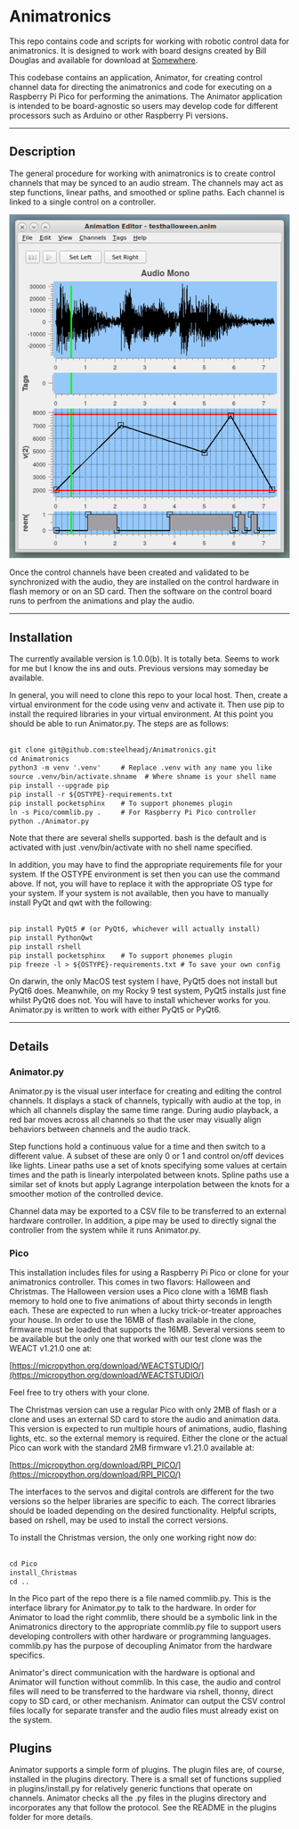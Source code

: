 <!-- john Fri Dec 17 17:35:16 PDT 2023 -->
# Animatronics

This repo contains code and scripts for working with robotic
control data for animatronics.  It is designed to work with
board designs created by Bill Douglas and available for
download at [Somewhere](https://www.google.com).

This codebase contains an application, Animator, for creating control
channel data for directing the animatronics and code for
executing on a Raspberry Pi Pico for performing the animations.
The Animator application is intended to be board-agnostic so
users may develop code for different processors such as 
Arduino or other Raspberry Pi versions.

***

## Description

The general procedure for working with animatronics is to
create control channels that may be synced to an audio stream.
The channels may act as step functions, linear paths, and
smoothed or spline paths.  Each channel is linked to a single
control on a controller.

![Animator Main Window](docs/images/allpanes.png)

Once the control channels have been created and validated to be
synchronized with the audio, they are installed on the control
hardware in flash memory or on an SD card.  Then the software
on the control board runs to perfrom the animations and play 
the audio.

***

## Installation

The currently available version is 1.0.0(b).  It is totally beta.
Seems to work for me but I know the ins and outs.  Previous 
versions may someday be available.

In general, you will need to clone this repo to your local host.
Then, create a virtual environment for the code using venv and
activate it.  Then use pip to install the required libraries in
your virtual environment.  At this point you should be able to 
run Animator.py.  The steps are as follows:

~~~

git clone git@github.com:steelheadj/Animatronics.git
cd Animatronics
python3 -m venv '.venv'     # Replace .venv with any name you like
source .venv/bin/activate.shname  # Where shname is your shell name
pip install --upgrade pip
pip install -r ${OSTYPE}-requirements.txt
pip install pocketsphinx    # To support phonemes plugin
ln -s Pico/commlib.py .     # For Raspberry Pi Pico controller
python ./Animator.py

~~~

Note that there are several shells supported. bash is the
default and is activated with just .venv/bin/activate with no shell
name specified.

In addition, you may have to find the appropriate requirements file
for your system.  If the OSTYPE environment is set then you can use
the command above.  If not, you will have to replace it with the
appropriate OS type for your system.  If your system is not available,
then you have to manually install PyQt and qwt with the  following:

~~~

pip install PyQt5 # (or PyQt6, whichever will actually install)
pip install PythonQwt
pip install rshell
pip install pocketsphinx    # To support phonemes plugin
pip freeze -l > ${OSTYPE}-requirements.txt # To save your own config

~~~

On darwin, the only MacOS test system I have, PyQt5 does not install
but PyQt6 does.  Meanwhile, on my Rocky 9 test system, PyQt5 installs
just fine whilst PyQt6 does not.  You will have to install whichever
works for you.  Animator.py is written to work with either PyQt5 or
PyQt6.


***

## Details

### Animator.py

Animator.py is the visual user interface for creating and editing the
control channels.  It displays a stack of channels, typically with 
audio at the top, in which all channels display the same time range.
During audio playback, a red bar moves across all channels so that
the user may visually align behaviors between channels and the audio
track.

Step functions hold a continuous value for a time and then
switch to a different value.  A subset of these are only 0 or 1
and control on/off devices like lights.  Linear paths use a
set of knots specifying some values at certain times and the
path is linearly interpolated between knots.  Spline paths use
a similar set of knots but apply Lagrange interpolation between the
knots for a smoother motion of the controlled device.

Channel data may be exported to a CSV file to be transferred to an
external hardware controller.  In addition, a pipe may be used to
directly signal the controller from the system while it runs
Animator.py.

### Pico

This installation includes files for using a Raspberry Pi Pico or
clone for your animatronics controller.  This comes in two flavors:
Halloween and Christmas.  The Halloween version uses a Pico clone
with a 16MB flash memory to hold one to five animations of about
thirty seconds in length each.  These are expected to run when a lucky
trick-or-treater approaches your house.  In order to use the 16MB of
flash available in the clone, firmware must be loaded that supports
the 16MB.  Several versions seem to be available but the only one
that worked with our test clone was the WEACT v1.21.0 one at:

[https://micropython.org/download/WEACTSTUDIO/](https://micropython.org/download/WEACTSTUDIO/)

Feel free to try others with your clone.

The Christmas version can use a regular Pico with only 2MB of flash
or a clone and uses an external SD card to store the audio and
animation data.  This version is expected to run multiple hours of
animations, audio, flashing lights, etc. so the external memory is
required.  Either the clone or the actual Pico can work with the
standard 2MB firmware v1.21.0 available at:

[https://micropython.org/download/RPI_PICO/](https://micropython.org/download/RPI_PICO/)

The interfaces to the servos and digital controls are different
for the two versions so the helper libraries are specific to each.
The correct libraries should be loaded depending on the desired
functionality.  Helpful scripts, based on rshell, may be used to
install the correct versions.

To install the Christmas version, the only one working right now do:

~~~

cd Pico
install_Christmas
cd ..

~~~

In the Pico part of the repo there is a file named commlib.py.  This
is the interface library for Animator.py to talk to the hardware.
In order for Animator to load the right commlib, there should be a
symbolic link in the Animatronics directory to the appropriate
commlib.py file to support users developing controllers with other
hardware or programming languages.  commlib.py has the purpose of
decoupling Animator from the hardware specifics.

Animator's direct communication with the hardware is optional and
Animator will function without commlib.  In this case, the audio and
control files will need to be transferred to the hardware via rshell,
thonny, direct copy to SD card, or other mechanism.  Animator can
output the CSV control files locally for separate transfer and the
audio files must already exist on the system.

## Plugins

Animator supports a simple form of plugins.  The plugin files are, of
course, installed in the plugins directory.  There is a small set of
functions supplied in plugins/install.py for relatively generic functions
that operate on channels.  Animator checks all the .py files in the
plugins directory and incorporates any that follow the protocol.  See
the README in the plugins folder for more details.
